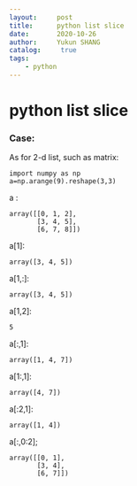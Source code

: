 ```yaml
---
layout:     post
title:      python list slice
date:       2020-10-26
author:     Yukun SHANG
catalog: 	 true
tags:
    - python
---
```


# python list slice

### Case:

As for 2-d list, such as matrix:

```
import numpy as np
a=np.arange(9).reshape(3,3)
```

a :
```
array([[0, 1, 2],
       [3, 4, 5],
       [6, 7, 8]])
```

a[1]:
```
array([3, 4, 5])
```
a[1,:]:
```
array([3, 4, 5])
```


a[1,2]:
```
5
```
a[:,1]:
```
array([1, 4, 7])
```
a[1:,1]:
```
array([4, 7])
```
a[:2,1]:
```
array([1, 4])
```
a[:,0:2];
```
array([[0, 1],
       [3, 4],
       [6, 7]])
```